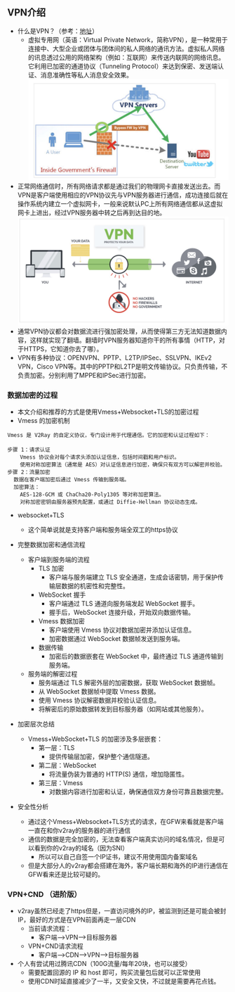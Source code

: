 

## VPN介绍

- 什么是VPN？（参考：[地址](https://superxlcr.github.io/2018/07/01/%E4%B8%8A%E7%BD%91%E9%99%90%E5%88%B6%E5%92%8C%E7%BF%BB%E5%A2%99%E5%9F%BA%E6%9C%AC%E5%8E%9F%E7%90%86/)）
  - 虚拟专用网（英语：Virtual Private Network，简称VPN），是一种常用于连接中、大型企业或团体与团体间的私人网络的通讯方法。虚拟私人网络的讯息透过公用的网络架构（例如：互联网）来传送内联网的网络讯息。它利用已加密的通道协议（Tunneling Protocol）来达到保密、发送端认证、消息准确性等私人消息安全效果。
  ![vpn1.png](./assets/VPN1.png)
- 正常网络通信时，所有网络请求都是通过我们的物理网卡直接发送出去。而VPN是客户端使用相应的VPN协议先与VPN服务器进行通信，成功连接后就在操作系统内建立一个虚拟网卡，一般来说默认PC上所有网络通信都从这虚拟网卡上进出，经过VPN服务器中转之后再到达目的地。
  ![vpn2.png](./assets/VPN2.png)
- 通常VPN协议都会对数据流进行强加密处理，从而使得第三方无法知道数据内容，这样就实现了翻墙。翻墙时VPN服务器知道你干的所有事情（HTTP，对于HTTPS，它知道你去了哪）。
- VPN有多种协议：OPENVPN、PPTP、L2TP/IPSec、SSLVPN、IKEv2 VPN，Cisco VPN等。其中的PPTP和L2TP是明文传输协议。只负责传输，不负责加密。分别利用了MPPE和IPSec进行加密。

### 数据加密的过程
- 本文介绍和推荐的方式是使用Vmess+Websocket+TLS的加密过程
- Vmess 的加密机制
```
Vmess 是 V2Ray 的自定义协议，专门设计用于代理通信。它的加密和认证过程如下：

步骤 1：请求认证
    Vmess 协议会对每个请求头添加认证信息，包括时间戳和用户标识。
    使用对称加密算法（通常是 AES）对认证信息进行加密，确保只有双方可以解密并校验。
步骤 2：流量加密
  数据在客户端加密后通过 Vmess 传输到服务端。
  加密算法：
    AES-128-GCM 或 ChaCha20-Poly1305 等对称加密算法。
    对称加密密钥由服务器预先配置，或通过 Diffie-Hellman 协议动态生成。
```
- websocket+TLS
  - 这个简单说就是支持客户端和服务端全双工的https协议

- 完整数据加密和通信流程
  - 客户端到服务端的流程
    - TLS 加密
      - 客户端与服务端建立 TLS 安全通道，生成会话密钥，用于保护传输层数据的机密性和完整性。
    - WebSocket 握手
      - 客户端通过 TLS 通道向服务端发起 WebSocket 握手。
      - 握手后，WebSocket 连接升级，开始双向数据传输。
    - Vmess 数据加密
      - 客户端使用 Vmess 协议对数据加密并添加认证信息。 
      - 加密数据通过 WebSocket 数据帧发送到服务端。
    - 数据传输
      - 加密后的数据嵌套在 WebSocket 中，最终通过 TLS 通道传输到服务端。
  - 服务端的解密过程
    - 服务端通过 TLS 解密外层的加密数据，获取 WebSocket 数据帧。
    - 从 WebSocket 数据帧中提取 Vmess 数据。
    - 使用 Vmess 协议解密数据并校验认证信息。
    - 将解密后的原始数据转发到目标服务器（如网站或其他服务）。

- 加密层次总结
  - Vmess+WebSocket+TLS 的加密涉及多层嵌套：
    - 第一层：TLS
      - 提供传输层加密，保护整个通信隧道。
    - 第二层：WebSocket
      - 将流量伪装为普通的 HTTP(S) 通信，增加隐匿性。
    - 第三层：Vmess
      - 对数据内容进行加密和认证，确保通信双方身份可靠且数据完整。

- 安全性分析
  - 通过这个Vmess+Websocket+TLS方式的请求，在GFW来看就是客户端一直在和你v2ray的服务器的进行通信
  - 通信的数据是完全加密的，无法查看客户端真实访问的域名情况，但是可以看到你的v2ray的域名（因为SNI）
    - 所以可以自己自签一个IP证书，建议不用使用国内备案域名
  - 但是大部分人的v2ray都会搭建在海外，客户端长期和海外的IP进行通信在GFW看来还是比较可疑的。



### VPN+CND （进阶版）
- v2ray虽然已经走了https但是，一直访问境外的IP，被监测到还是可能会被封IP，最好的方式是在VPN前面再走一层CDN
  - 当前请求流程：
    - 客户端-->VPN-->目标服务器
  - VPN+CND请求流程
    - 客户端-->CDN-->VPN-->目标服务器
- 个人有尝试用过腾讯CDN（100G流量/每年20块，也可以接受）
    - 需要配置回源的 IP 和 host 即可，购买流量包后就可以正常使用
    - 使用CDN时延直接减少了一半，又安全又快，不过就是需要再花点钱。